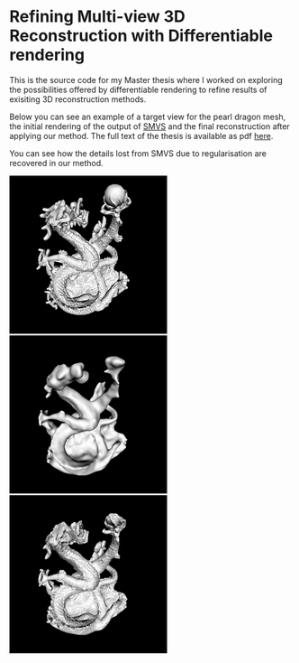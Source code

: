 # Refining Multi-view 3D Reconstruction with Differentiable rendering

This is the source code for my Master thesis where I worked on exploring the possibilities offered by differentiable
rendering to refine results of exisiting 3D reconstruction methods.

Below you can see an example of a target view for the pearl dragon mesh, the initial rendering of the output of [SMVS](https://github.com/flanggut/smvs) and the final
reconstruction after applying our method. The full text of the thesis is available as pdf [here](https://github.com/SRaimondi/DRDemo/blob/master/thesis.pdf).

You can see how the details lost from SMVS due to regularisation are recovered in our method.

<div>
<img src="output_final/full_dragon/target_6.png" width="280"/>
<img src="output_final/full_dragon/start_6.png" width="280"/>
<img src="output_final/full_dragon/final_6.png" width="280"/>
</div>
